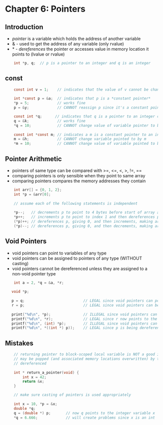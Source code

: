 # Chapter 6: Pointers

## Introduction

- *pointer* is a variable which holds the address of another variable
- & - used to get the address of any variable (only rvalue)
- \* - *dereferences* the pointer or accesses value in memory location it points to (lvalue or rvalue)

```C
    int *p, q;  // p is a pointer to an integer and q is an integer
```

## const

```C
    const int v = 1;    // indicates that the value of v cannot be changed
    
    int *const p = &a;  // indicates that p is a *constant pointer*
    *p = 5;             // works fine
    p = &y;             // CANNOT reassign p since it's a constant pointer

    const int *q;      // indicates that q is a pointer to an integer constant
    q = &k;             // works fine
    *q = 10;            // CANNOT change value of variable pointer to be q
    
    const int *const m; // indicates a m is a constant pointer to an integer constant
    m = &h;             // CANNOT change variable pointed to by m
    *m = 10;            // CANNOT change value of variable pointed to by m
```

## Pointer Arithmetic

- pointers of same type can be compared with >=, <=, <, >, !=, ==
- comparing pointers is only sensible when they point to same array
- comparing pointers compares the memory addresses they contain

```C
    int arr[] = {0, 1, 2};
    int *p = &arr[0];
    
    // assume each of the following statements is independent
    
    *p--;   // decrements p to point to 4 bytes before start of array and then dereferences (likely segfault)
    *p++;   // increments p to point to index 1 and then dereferences p, giving 1
    (*p)++; // dereferences p, giving 0, and then increments, making array {1, 1, 2}
    (*p)--; // dereferences p, giving 0, and then decrements, making array {-1, 1, 2}
```

## Void Pointers

- void pointers can point to variables of any type
- void pointers can be assigned to pointers of any type (WITHOUT casting)
- void pointers cannot be dereferenced unless they are assigned to a non-void pointer type

```C
    int a = 2, *q = &a, *r;
   
   void *p;
    
   p = q;                           // LEGAL since void pointers can point to variables of any type
   r = p;                           // LEGAL since void pointers can be assigned to non-void pointers w/o casting
   
   print("%d\n", *p);               // ILLEGAL since void pointers can't be dereferenced w/o assignment to non-void type
   printf("%d\n", *r);              // LEGAL since r now points to the variable a as well
   printf("%d\n", (int) *p);        // ILLEGAL since void pointers can't be dereferenced w/o assignment to non-void type
   printf("%d\n", *((int *) p));    // LEGAL since p is being dereferenced ONLY after being treated as an int * variable
```

## Mistakes

```C
    // returning pointer to block-scoped local variable is NOT a good idea since stack frame containing it
    // may be popped (and associated memory locations overwritten) by the time the returned pointer is
    // dereferenced
    
    int * return_a_pointer(void) {
        int x = 42;
        return &x;
    }
```

```C
    // make sure casting of pointers is used appropriately
    
    int x = 10, *p = &x;
    double *q;
    q = (double *) p;       // now q points to the integer variable x
    *q = 6.666;             // will create problems since x is an int
```
